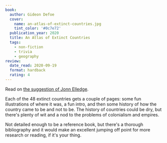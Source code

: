 ```yaml
---
book:
  author: Gideon Defoe
  cover:
    name: an-atlas-of-extinct-countries.jpg
    tint_color: '#0c7e72'
  publication_year: 2020
  title: An Atlas of Extinct Countries
  tags:
    - non-fiction
    - trivia
    - geography
review:
  date_read: 2020-09-19
  format: hardback
  rating: 4
---
```


Read on [the suggestion of Jonn Elledge](https://twitter.com/JonnElledge/status/1294943819625005056).

Each of the 48 extinct countries gets a couple of pages: some fun illustrations of where it was, a fun intro, and then some history of how the country came to be and not to be.
The history of countries could be dry, but there's plenty of wit and a nod to the problems of colonialism and empires.

Not detailed enough to be a reference book, but there's a thorough bibliography and it would make an excellent jumping off point for more research or reading, if it's your thing.
